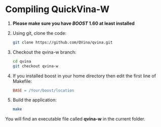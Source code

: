 # Compiling QuickVina-W



1. **Please make sure you have _BOOST_ 1.60 at least installed**

1. Using git, clone the code:

      ```bash
      git clone https://github.com/QVina/qvina.git
      ```
 
1. Checkout the qvina-w branch:

      ```bash
      cd qvina
      git checkout qvina-w
      ```
     
1. If you installed boost in your home directory then edit the first line of Makefile:
   
      ```Makefile
      BASE = /Your/boost/location
      ```        
          
1. Build the application:
    
      ```bash
      make
      ```

You will find an executable file called **qvina-w** in the current folder.

